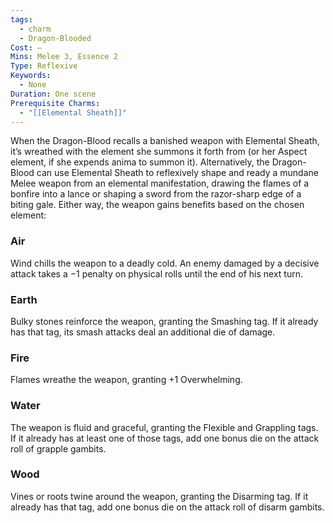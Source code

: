 ```yaml
---
tags:
  - charm
  - Dragon-Blooded
Cost: —
Mins: Melee 3, Essence 2
Type: Reflexive
Keywords:
  - None
Duration: One scene
Prerequisite Charms:
  - "[[Elemental Sheath]]"
---
```

When the Dragon-Blood recalls a banished weapon with Elemental Sheath, it’s wreathed with the element she summons it forth from (or her Aspect element, if she expends anima to summon it). Alternatively, the Dragon-Blood can use Elemental Sheath to reflexively shape and ready a mundane Melee weapon from an elemental manifestation, drawing the flames of a bonfire into a lance or shaping a sword from the razor-sharp edge of a biting gale. Either way, the weapon gains benefits based on the chosen element: 

### Air
Wind chills the weapon to a deadly cold. An enemy damaged by a decisive attack takes a −1 penalty on physical rolls until the end of his next turn. 
### Earth
Bulky stones reinforce the weapon, granting the Smashing tag. If it already has that tag, its smash attacks deal an additional die of damage. 
### Fire
Flames wreathe the weapon, granting +1 Overwhelming. 
### Water
The weapon is fluid and graceful, granting the Flexible and Grappling tags. If it already has at least one of those tags, add one bonus die on the attack roll of grapple gambits. 
### Wood
Vines or roots twine around the weapon, granting the Disarming tag. If it already has that tag, add one bonus die on the attack roll of disarm gambits.